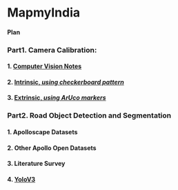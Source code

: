 # MapmyIndia
#### Plan



### Part1. Camera Calibration:

#### 1. [Computer Vision Notes](Calibration/Notes.md)
#### 2. [Intrinsic, *using checkerboard pattern*](Calibration/Intrinsic/README.md)
#### 3. [Extrinsic, *using ArUco markers*](Calibration/Extrinsic/README.md)

### Part2. Road Object Detection and Segmentation

#### 1. Apolloscape Datasets
#### 2. Other Apollo Open Datasets
#### 3. Literature Survey
#### 4. [YoloV3](YoloV3/README.md)
